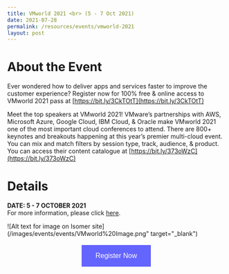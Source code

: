 ```yaml
---
title: VMworld 2021 <br> (5 - 7 Oct 2021)
date: 2021-07-28
permalink: /resources/events/vmworld-2021
layout: post
---
```

# About the Event
Ever wondered how to deliver apps and services faster to improve the customer experience? Register now for 100% free & online access to VMworld 2021 pass at [https://bit.ly/3CkTOtT](https://bit.ly/3CkTOtT)

Meet the top speakers at VMworld 2021! VMware’s partnerships with AWS, Microsoft Azure, Google Cloud, IBM Cloud, & Oracle make VMworld 2021 one of the most important cloud conferences to attend. There are 800+ keynotes and breakouts happening at this year’s premier multi-cloud event. You can mix and match filters by session type, track, audience, & product. You can access their content catalogue at [https://bit.ly/373oWzC](https://bit.ly/373oWzC)


# Details
**DATE: 5 - 7 OCTOBER 2021**<br> For more information, please click [here](/files/events/Telco%20Guide%20VMworld%202021.pdf). 


![Alt text for image on Isomer site](/images/events/events/VMworld%20Image.png" target="_blank")

<style>
#register {
  background-color: #0000ff;
  border: none;
  color: white;
  padding: 16px 32px;
  text-align: center;
  font-size: 16px;
  margin: 4px 2px;
  opacity: 0.6;
  transition: 0.3s;
  display: inline-block;
  text-decoration: none;
  cursor: pointer;
}
</style>

<center><a href="https://bit.ly/3CkTOtT" target="_blank"><button class="btn" id="register">Register Now</button></a></center>